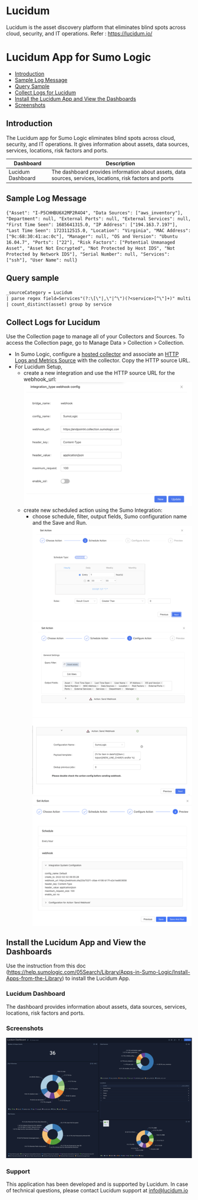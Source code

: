 # Lucidum

 Lucidum is the asset discovery platform that eliminates blind spots across cloud, security, and IT operations. Refer : https://lucidum.io/

# Lucidum App for Sumo Logic

- [Introduction](#introduction)
- [Sample Log Message](#sample-log-message)
- [Query Sample](#query-sample)
- [Collect Logs for Lucidum](#collect-logs-for-lucidum)
- [Install the Lucidum App and View the Dashboards](#install-the-lucidum-app-and-view-the-dashboards)
- [Screenshots](#screenshots)

## Introduction
The Lucidum app for Sumo Logic eliminates blind spots across cloud, security, and IT operations. It gives information about assets, data sources, services, locations, risk factors and ports.

| **Dashboard** | **Description** |
| --- | --- |
| Lucidum Dashboard | The dashboard provides information about assets, data sources, services, locations, risk factors and ports |


## Sample Log Message
```
{"Asset": "I-P5CHHBU6X2MP2R4O4", "Data Sources": ["aws_inventory"], "Department": null, "External Ports": null, "External Services": null, "First Time Seen": 1685641315.0, "IP Address": ["194.163.7.197"], "Last Time Seen": 1723112515.0, "Location": "Virginia", "MAC Address": ["9c:68:30:41:ac:0c"], "Manager": null, "OS and Version": "Ubuntu 16.04.7", "Ports": ["22"], "Risk Factors": ["Potential Unmanaged Asset", "Asset Not Encrypted", "Not Protected by Host IDS", "Not Protected by Network IDS"], "Serial Number": null, "Services": ["ssh"], "User Name": null}
```
##  Query sample 
```
_sourceCategory = Lucidum 
| parse regex field=Services"(?:\[\"|,\"|^\")(?<service>[^\"]+)" multi 
| count_distinct(asset) group by service

```
## Collect Logs for Lucidum

Use the Collection page to manage all of your Collectors and Sources. To access the Collection page, go to Manage Data > Collection > Collection.
- In Sumo Logic, configure a [hosted collector](https://help.sumologic.com/03Send-Data/Hosted-Collectors)
    and associate an [HTTP Logs and Metrics Source](https://help.sumologic.com/03Send-Data/Sources/02Sources-for-Hosted-Collectors/HTTP-Source#configure-an-http%C2%A0logs-and-metrics-source) with the collector. Copy the HTTP source URL.
- For Lucidum Setup,
    - create a new integration and use the HTTP source URL for the webhook_url:
    ![Alt text](resources/docs/Lucidum_Integration.png?raw=true)
    - create new scheduled action using the Sumo Integration:
        - choose schedule, filter, output fields, Sumo configuration name and the Save and Run.
        ![Alt text](resources/docs/SetAction1.png?raw=true)
        ![Alt text](resources/docs/SetAction2.png?raw=true)
        ![Alt text](resources/docs/SetAction3.png?raw=true)
        ![Alt text](resources/docs/SetAction4.png?raw=true)


## Install the Lucidum App and View the Dashboards
Use the instruction from this doc (https://help.sumologic.com/05Search/Library/Apps-in-Sumo-Logic/Install-Apps-from-the-Library) to install the Lucidum App.

### Lucidum Dashboard
The dashboard provides information about assets, data sources, services, locations, risk factors and ports.

### Screenshots
![Alt text](resources/screenshots/Lucidum_Dashboard.png?raw=true)

### Support

This application has been developed and is supported by Lucidum. In case of technical questions, please contact Lucidum support at info@lucidum.io
